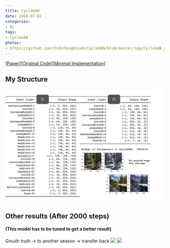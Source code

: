```yaml
---
title: CycleGAN
date: 2018-07-02
categories:
- DL
tags:
- CycleGAN
photos:
- https://github.com/ChihchengHsieh/CycleGAN/blob/master/img/CycleGAN_model.jpg?raw=true
---
```


<!--more-->
[[Paper](https://arxiv.org/pdf/1703.10593.pdf)][[Original Code](https://github.com/junyanz/pytorch-CycleGAN-and-pix2pix)][[Minimal Implementation](https://github.com/ChihchengHsieh/CycleGAN)]

## My Structure
![](https://github.com/ChihchengHsieh/CycelGAN/blob/master/img/CycleGAN.png?raw=true)

## Other results (After 2000 steps)
#### (This model has to be tuned to get a better result)
Grouth truth -> to another season -> transfer back 
![](https://github.com/ChihchengHsieh/CycleGAN/blob/master/img/Screen%20Shot%202018-07-04%20at%205.51.44%20pm.png?raw=true)
![](https://github.com/ChihchengHsieh/CycleGAN/blob/master/img/CycleGAN_Step_1900.png?raw=true)


